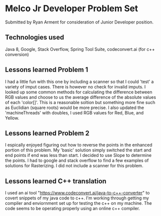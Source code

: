 # Melco Jr Developer Problem Set 
Submitted by Ryan Arment for consideration of Junior Developer position.

## Technologies used
Java 8, Google, Stack Overflow, Spring Tool Suite, codeconvert.ai (for c++ conversion)

## Lessons learned Problem 1
I had a little fun with this one by including a scanner so that I could 'test' a variety of imput cases. There is however no check for invalid imputs.
 I looked up some common methods for calculating the difference between RGB values and choose to us the average difference of the absolute values of each 'color[]'. This is a reasonable soltion but something more fine such as Euclidian (square roots) would be more precise. I also updated the 'machineThreads' with doubles, I used RGB values for Red, Blue, and Yellow.


## Lessons learned Problem 2
I espically enjoyed figuring out how to reverse the points in the enhanced portion of this problem. My 'basic' solution simply switched the start and end points if end was less than start. I decided to use Slope to determine the points. I had to google and stack overflow to find a few examples of solutions for Rasterizing. I did not include a scanner for this problem.

## Lessons learned C++ translation
I used an ai tool "https://www.codeconvert.ai/java-to-c++-converter" to covert snippets of my java code to c++. I'm working through getting my compiler and enviornment set up for testing the c++ on my machine. The code seems to be operating properly using an online c++ compiler.
